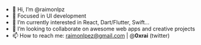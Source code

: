 - 👋 Hi, I’m @raimonlpz
- 👀 Focused in UI development 
- 🌱 I’m currently interested in React, Dart/Flutter, Swift...
- 💞️ I’m looking to collaborate on awesome web apps and creative projects
- 📫 How to reach me: raimonlpez@gmail.com | @__0xrai__ (twitter)

<!---
raimonlpz/raimonlpz is a ✨ special ✨ repository because its `README.md` (this file) appears on your GitHub profile.
You can click the Preview link to take a look at your changes.
--->
